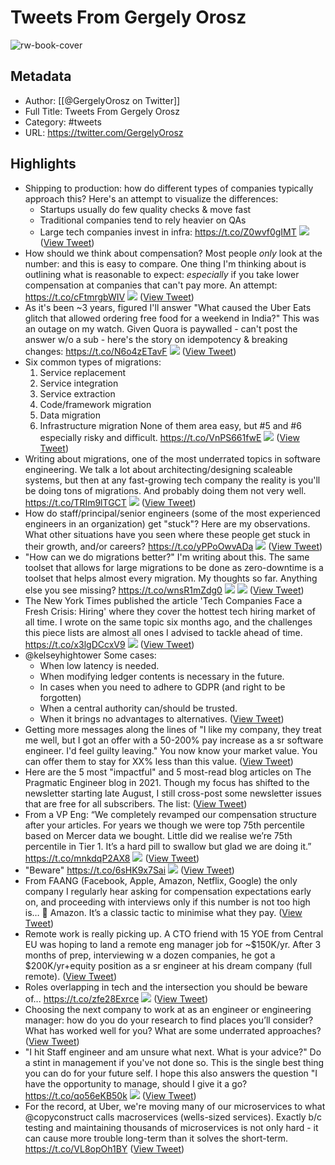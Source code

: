 # Tweets From Gergely Orosz

![rw-book-cover](https://pbs.twimg.com/profile_images/673095429748350976/ei5eeouV.png)

## Metadata
- Author: [[@GergelyOrosz on Twitter]]
- Full Title: Tweets From Gergely Orosz
- Category: #tweets
- URL: https://twitter.com/GergelyOrosz

## Highlights
- Shipping to production: how do different types of companies typically approach this?
  Here's an attempt to visualize the differences:
  - Startups usually do few quality checks & move fast
  - Traditional companies tend to rely heavier on QAs
  - Large tech companies invest in infra: https://t.co/Z0wvf0gIMT
  ![](https://pbs.twimg.com/media/FTHrGLOWUAEWOHa.jpg) ([View Tweet](https://twitter.com/GergelyOrosz/status/1527260352009973760))
- How should we think about compensation? 
  Most people _only_ look at the number: and this is easy to compare.
  One thing I'm thinking about is outlining what is reasonable to expect: *especially* if you take lower compensation at companies that can't pay more. An attempt: https://t.co/cFtmrgbWIV
  ![](https://pbs.twimg.com/media/FSjEv-oWQAAlZH_.jpg) ([View Tweet](https://twitter.com/GergelyOrosz/status/1524684920899227649))
- As it's been ~3 years, figured I'll answer "What caused the Uber Eats glitch that allowed ordering free food for a weekend in India?"
  This was an outage on my watch. Given Quora is paywalled - can't post the answer w/o a sub - here's the story on idempotency & breaking changes: https://t.co/N6o4zETavF
  ![](https://pbs.twimg.com/media/FNuGJKIXIBEk78a.jpg) ([View Tweet](https://twitter.com/GergelyOrosz/status/1502947315279187979))
- Six common types of migrations:
  1. Service replacement
  2. Service integration
  3. Service extraction
  4. Code/framework migration
  5. Data migration
  6. Infrastructure migration
  None of them area easy, but #5 and #6 especially risky and difficult. https://t.co/VnPS661fwE
  ![](https://pbs.twimg.com/media/FNk1E_BXwAoK4-d.jpg) ([View Tweet](https://twitter.com/GergelyOrosz/status/1502290460223709190))
- Writing about migrations, one of the most underrated topics in software engineering.
  We talk a lot about architecting/designing scaleable systems, but then at any fast-growing tech company the reality is you'll be doing tons of migrations. And probably doing them not very well. https://t.co/TRIm9lTGCT
  ![](https://pbs.twimg.com/media/FNjxvlCXoAEZjcE.jpg) ([View Tweet](https://twitter.com/GergelyOrosz/status/1502216949425651712))
- How do staff/principal/senior engineers (some of the most experienced engineers in an organization) get "stuck"?
  Here are my observations. What other situations have you seen where these people get stuck in their growth, and/or careers? https://t.co/yPPoOwvADa
  ![](https://pbs.twimg.com/media/FM7qYS3UUAMf5MM.jpg) ([View Tweet](https://twitter.com/GergelyOrosz/status/1499393647120314368))
- "How can we do migrations better?"
  I'm writing about this. The same toolset that allows for large migrations to be done as zero-downtime is a toolset that helps almost every migration.
  My thoughts so far. Anything else you see missing? https://t.co/wnsR1mZdg0
  ![](https://pbs.twimg.com/media/FL3iuP_WUAAVxas.jpg)
  ![](https://pbs.twimg.com/media/FL3iuQKWQAE13oK.jpg) ([View Tweet](https://twitter.com/GergelyOrosz/status/1494600170520158214))
- The New York Times published the article 'Tech Companies Face a Fresh Crisis: Hiring' where they cover the hottest tech hiring market of all time.
  I wrote on the same topic six months ago, and the challenges this piece lists are almost all ones I advised to tackle ahead of time. https://t.co/x3lgDCcxV9
  ![](https://pbs.twimg.com/media/FL0necuXEAohMOo.png) ([View Tweet](https://twitter.com/GergelyOrosz/status/1494394368647647232))
- @kelseyhightower Some cases:
  - When low latency is needed.
  - When modifying ledger contents is necessary in the future.
  - In cases when you need to adhere to GDPR (and right to be forgotten)
  - When a central authority can/should be trusted.
  - When it brings no advantages to alternatives. ([View Tweet](https://twitter.com/GergelyOrosz/status/1488247773489250309))
- Getting more messages along the lines of "I like my company, they treat me well, but I got an offer with a 50-200% pay increase as a sr software engineer. I'd feel guilty leaving."
  You now know your market value. 
  You can offer them to stay for XX% less than this value. ([View Tweet](https://twitter.com/GergelyOrosz/status/1480078200529199106))
- Here are the 5 most "impactful" and 5 most-read blog articles on The Pragmatic Engineer blog in 2021.
  Though my focus has shifted to the newsletter starting late August, I still cross-post some newsletter issues that are free for all subscribers.
  The list: ([View Tweet](https://twitter.com/GergelyOrosz/status/1475481960223055881))
- From a VP Eng: “We completely revamped our compensation structure after your articles.
  For years we though we were top 75th percentile based on Mercer data we bought. Little did we realise we’re 75th percentile in Tier 1.
  It’s a hard pill to swallow but glad we are doing it.” https://t.co/mnkdqP2AX8
  ![](https://pbs.twimg.com/media/FGouwuwXEAAtfCO.jpg) ([View Tweet](https://twitter.com/GergelyOrosz/status/1471039649510481926))
- "Beware" https://t.co/6sHK9x7Sai
  ![](https://pbs.twimg.com/media/FGkPA_YXoAkBUS-.jpg) ([View Tweet](https://twitter.com/GergelyOrosz/status/1470723292571054082))
- From FAANG (Facebook, Apple, Amazon, Netflix, Google) the only company I regularly hear asking for compensation expectations early on, and proceeding with interviews only if this number is not too high is…
  🥁 
  Amazon.
  It’s a classic tactic to minimise what they pay. ([View Tweet](https://twitter.com/GergelyOrosz/status/1470285502465126400))
- Remote work is really picking up. A CTO friend with 15 YOE from Central EU was hoping to land a remote eng manager job for ~$150K/yr.
  After 3 months of prep, interviewing w a dozen companies, he got a $200K/yr+equity position as a sr engineer at his dream company (full remote). ([View Tweet](https://twitter.com/GergelyOrosz/status/1469012276774678530))
- Roles overlapping in tech and the intersection you should be beware of... https://t.co/zfe28Exrce
  ![](https://pbs.twimg.com/media/FGGJkwGWUAg1xLW.jpg) ([View Tweet](https://twitter.com/GergelyOrosz/status/1468606386439344139))
- Choosing the next company to work at as an engineer or engineering manager: how do you do your research to find places you’ll consider? What has worked well for you?
  What are some underrated approaches? ([View Tweet](https://twitter.com/GergelyOrosz/status/1455917496163254278))
- "I hit Staff engineer and am unsure what next. What is your advice?"
  Do a stint in management if you've not done so. This is the single best thing you can do for your future self.
  I hope this also answers the question "I have the opportunity to manage, should I give it a go? https://t.co/qo56eKB50k
  ![](https://pbs.twimg.com/media/FCkeB-jX0AkjKF3.jpg) ([View Tweet](https://twitter.com/GergelyOrosz/status/1452725402200428556))
- For the record, at Uber, we're moving many of our microservices to what @copyconstruct calls macroservices (wells-sized services).
  Exactly b/c testing and maintaining thousands of microservices is not only hard - it can cause more trouble long-term than it solves the short-term. https://t.co/VL8opOh1BY ([View Tweet](https://twitter.com/GergelyOrosz/status/1247132806041546754))
